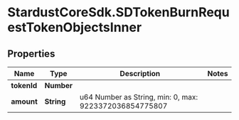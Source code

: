 # StardustCoreSdk.SDTokenBurnRequestTokenObjectsInner

## Properties

Name | Type | Description | Notes
------------ | ------------- | ------------- | -------------
**tokenId** | **Number** |  | 
**amount** | **String** | u64 Number as String, min: 0, max: 9223372036854775807 | 


